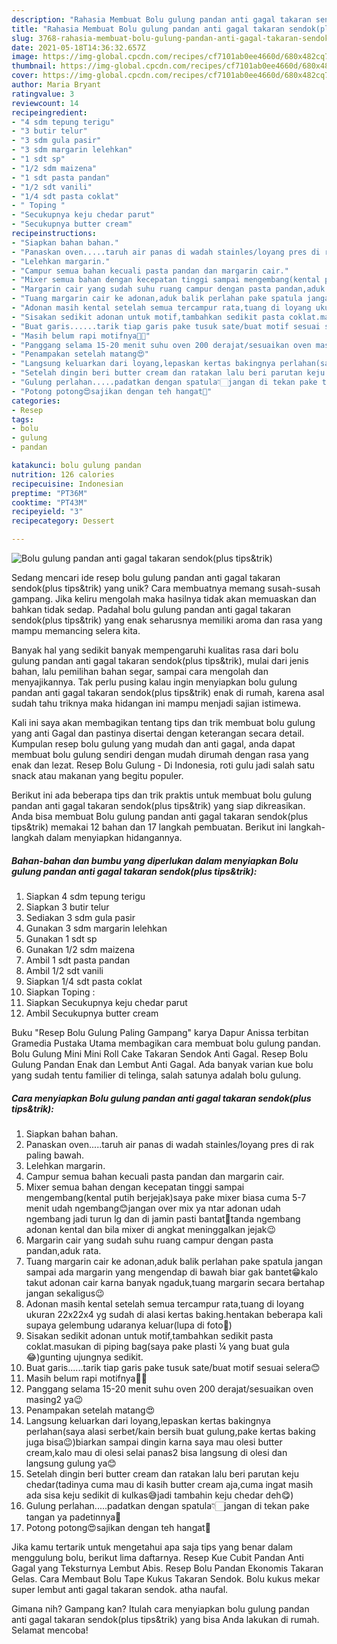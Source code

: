 ```yaml
---
description: "Rahasia Membuat Bolu gulung pandan anti gagal takaran sendok(plus tips&amp;amp;trik) Anti Gagal"
title: "Rahasia Membuat Bolu gulung pandan anti gagal takaran sendok(plus tips&amp;amp;trik) Anti Gagal"
slug: 3768-rahasia-membuat-bolu-gulung-pandan-anti-gagal-takaran-sendokplus-tips-and-amp-trik-anti-gagal
date: 2021-05-18T14:36:32.657Z
image: https://img-global.cpcdn.com/recipes/cf7101ab0ee4660d/680x482cq70/bolu-gulung-pandan-anti-gagal-takaran-sendokplus-tipstrik-foto-resep-utama.jpg
thumbnail: https://img-global.cpcdn.com/recipes/cf7101ab0ee4660d/680x482cq70/bolu-gulung-pandan-anti-gagal-takaran-sendokplus-tipstrik-foto-resep-utama.jpg
cover: https://img-global.cpcdn.com/recipes/cf7101ab0ee4660d/680x482cq70/bolu-gulung-pandan-anti-gagal-takaran-sendokplus-tipstrik-foto-resep-utama.jpg
author: Maria Bryant
ratingvalue: 3
reviewcount: 14
recipeingredient:
- "4 sdm tepung terigu"
- "3 butir telur"
- "3 sdm gula pasir"
- "3 sdm margarin lelehkan"
- "1 sdt sp"
- "1/2 sdm maizena"
- "1 sdt pasta pandan"
- "1/2 sdt vanili"
- "1/4 sdt pasta coklat"
- " Toping "
- "Secukupnya keju chedar parut"
- "Secukupnya butter cream"
recipeinstructions:
- "Siapkan bahan bahan."
- "Panaskan oven.....taruh air panas di wadah stainles/loyang pres di rak paling bawah."
- "Lelehkan margarin."
- "Campur semua bahan kecuali pasta pandan dan margarin cair."
- "Mixer semua bahan dengan kecepatan tinggi sampai mengembang(kental putih berjejak)saya pake mixer biasa cuma 5-7 menit udah ngembang😊jangan over mix ya ntar adonan udah ngembang jadi turun lg dan di jamin pasti bantat🙈tanda ngembang adonan kental dan bila mixer di angkat meninggalkan jejak😉"
- "Margarin cair yang sudah suhu ruang campur dengan pasta pandan,aduk rata."
- "Tuang margarin cair ke adonan,aduk balik perlahan pake spatula jangan sampai ada margarin yang mengendap di bawah biar gak bantet😁kalo takut adonan cair karna banyak ngaduk,tuang margarin secara bertahap jangan sekaligus😉"
- "Adonan masih kental setelah semua tercampur rata,tuang di loyang ukuran 22x22x4 yg sudah di alasi kertas baking.hentakan beberapa kali supaya gelembung udaranya keluar(lupa di foto🙈)"
- "Sisakan sedikit adonan untuk motif,tambahkan sedikit pasta coklat.masukan di piping bag(saya pake plasti ¼ yang buat gula😂)gunting ujungnya sedikit."
- "Buat garis......tarik tiap garis pake tusuk sate/buat motif sesuai selera😊"
- "Masih belum rapi motifnya🙈😆"
- "Panggang selama 15-20 menit suhu oven 200 derajat/sesuaikan oven masing2 ya😉"
- "Penampakan setelah matang😍"
- "Langsung keluarkan dari loyang,lepaskan kertas bakingnya perlahan(saya alasi serbet/kain bersih buat gulung,pake kertas baking juga bisa😉)biarkan sampai dingin karna saya mau olesi butter cream,kalo mau di olesi selai panas2 bisa langsung di olesi dan langsung gulung ya😊"
- "Setelah dingin beri butter cream dan ratakan lalu beri parutan keju chedar(tadinya cuma mau di kasih butter cream aja,cuma ingat masih ada sisa keju sedikit di kulkas😅jadi tambahin keju chedar deh😋)"
- "Gulung perlahan.....padatkan dengan spatula👇🏻jangan di tekan pake tangan ya padetinnya🙈"
- "Potong potong😍sajikan dengan teh hangat🤤"
categories:
- Resep
tags:
- bolu
- gulung
- pandan

katakunci: bolu gulung pandan 
nutrition: 126 calories
recipecuisine: Indonesian
preptime: "PT36M"
cooktime: "PT43M"
recipeyield: "3"
recipecategory: Dessert

---
```



![Bolu gulung pandan anti gagal takaran sendok(plus tips&amp;trik)](https://img-global.cpcdn.com/recipes/cf7101ab0ee4660d/680x482cq70/bolu-gulung-pandan-anti-gagal-takaran-sendokplus-tipstrik-foto-resep-utama.jpg)

Sedang mencari ide resep bolu gulung pandan anti gagal takaran sendok(plus tips&amp;trik) yang unik? Cara membuatnya memang susah-susah gampang. Jika keliru mengolah maka hasilnya tidak akan memuaskan dan bahkan tidak sedap. Padahal bolu gulung pandan anti gagal takaran sendok(plus tips&amp;trik) yang enak seharusnya memiliki aroma dan rasa yang mampu memancing selera kita.

Banyak hal yang sedikit banyak mempengaruhi kualitas rasa dari bolu gulung pandan anti gagal takaran sendok(plus tips&amp;trik), mulai dari jenis bahan, lalu pemilihan bahan segar, sampai cara mengolah dan menyajikannya. Tak perlu pusing kalau ingin menyiapkan bolu gulung pandan anti gagal takaran sendok(plus tips&amp;trik) enak di rumah, karena asal sudah tahu triknya maka hidangan ini mampu menjadi sajian istimewa.

Kali ini saya akan membagikan tentang tips dan trik membuat bolu gulung yang anti Gagal dan pastinya disertai dengan keterangan secara detail. Kumpulan resep bolu gulung yang mudah dan anti gagal, anda dapat membuat bolu gulung sendiri dengan mudah dirumah dengan rasa yang enak dan lezat. Resep Bolu Gulung - Di Indonesia, roti gulu jadi salah satu snack atau makanan yang begitu populer.


Berikut ini ada beberapa tips dan trik praktis untuk membuat bolu gulung pandan anti gagal takaran sendok(plus tips&amp;trik) yang siap dikreasikan. Anda bisa membuat Bolu gulung pandan anti gagal takaran sendok(plus tips&amp;trik) memakai 12 bahan dan 17 langkah pembuatan. Berikut ini langkah-langkah dalam menyiapkan hidangannya.

<!--inarticleads1-->

##### Bahan-bahan dan bumbu yang diperlukan dalam menyiapkan Bolu gulung pandan anti gagal takaran sendok(plus tips&amp;trik):

1. Siapkan 4 sdm tepung terigu
1. Siapkan 3 butir telur
1. Sediakan 3 sdm gula pasir
1. Gunakan 3 sdm margarin lelehkan
1. Gunakan 1 sdt sp
1. Gunakan 1/2 sdm maizena
1. Ambil 1 sdt pasta pandan
1. Ambil 1/2 sdt vanili
1. Siapkan 1/4 sdt pasta coklat
1. Siapkan  Toping :
1. Siapkan Secukupnya keju chedar parut
1. Ambil Secukupnya butter cream


Buku &#34;Resep Bolu Gulung Paling Gampang&#34; karya Dapur Anissa terbitan Gramedia Pustaka Utama membagikan cara membuat bolu gulung pandan. Bolu Gulung Mini Mini Roll Cake Takaran Sendok Anti Gagal. Resep Bolu Gulung Pandan Enak dan Lembut Anti Gagal. Ada banyak varian kue bolu yang sudah tentu familier di telinga, salah satunya adalah bolu gulung. 

<!--inarticleads2-->

##### Cara menyiapkan Bolu gulung pandan anti gagal takaran sendok(plus tips&amp;trik):

1. Siapkan bahan bahan.
1. Panaskan oven.....taruh air panas di wadah stainles/loyang pres di rak paling bawah.
1. Lelehkan margarin.
1. Campur semua bahan kecuali pasta pandan dan margarin cair.
1. Mixer semua bahan dengan kecepatan tinggi sampai mengembang(kental putih berjejak)saya pake mixer biasa cuma 5-7 menit udah ngembang😊jangan over mix ya ntar adonan udah ngembang jadi turun lg dan di jamin pasti bantat🙈tanda ngembang adonan kental dan bila mixer di angkat meninggalkan jejak😉
1. Margarin cair yang sudah suhu ruang campur dengan pasta pandan,aduk rata.
1. Tuang margarin cair ke adonan,aduk balik perlahan pake spatula jangan sampai ada margarin yang mengendap di bawah biar gak bantet😁kalo takut adonan cair karna banyak ngaduk,tuang margarin secara bertahap jangan sekaligus😉
1. Adonan masih kental setelah semua tercampur rata,tuang di loyang ukuran 22x22x4 yg sudah di alasi kertas baking.hentakan beberapa kali supaya gelembung udaranya keluar(lupa di foto🙈)
1. Sisakan sedikit adonan untuk motif,tambahkan sedikit pasta coklat.masukan di piping bag(saya pake plasti ¼ yang buat gula😂)gunting ujungnya sedikit.
1. Buat garis......tarik tiap garis pake tusuk sate/buat motif sesuai selera😊
1. Masih belum rapi motifnya🙈😆
1. Panggang selama 15-20 menit suhu oven 200 derajat/sesuaikan oven masing2 ya😉
1. Penampakan setelah matang😍
1. Langsung keluarkan dari loyang,lepaskan kertas bakingnya perlahan(saya alasi serbet/kain bersih buat gulung,pake kertas baking juga bisa😉)biarkan sampai dingin karna saya mau olesi butter cream,kalo mau di olesi selai panas2 bisa langsung di olesi dan langsung gulung ya😊
1. Setelah dingin beri butter cream dan ratakan lalu beri parutan keju chedar(tadinya cuma mau di kasih butter cream aja,cuma ingat masih ada sisa keju sedikit di kulkas😅jadi tambahin keju chedar deh😋)
1. Gulung perlahan.....padatkan dengan spatula👇🏻jangan di tekan pake tangan ya padetinnya🙈
1. Potong potong😍sajikan dengan teh hangat🤤


Jika kamu tertarik untuk mengetahui apa saja tips yang benar dalam menggulung bolu, berikut lima daftarnya. Resep Kue Cubit Pandan Anti Gagal yang Teksturnya Lembut Abis. Resep Bolu Pandan Ekonomis Takaran Gelas. Cara Membaut Bolu Tape Kukus Takaran Sendok. Bolu kukus mekar super lembut anti gagal takaran sendok. atha naufal. 

Gimana nih? Gampang kan? Itulah cara menyiapkan bolu gulung pandan anti gagal takaran sendok(plus tips&amp;trik) yang bisa Anda lakukan di rumah. Selamat mencoba!
